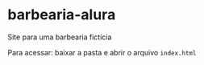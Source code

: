 # barbearia-alura

Site para uma barbearia fictícia

Para acessar: baixar a pasta e abrir o arquivo ``index.html``
